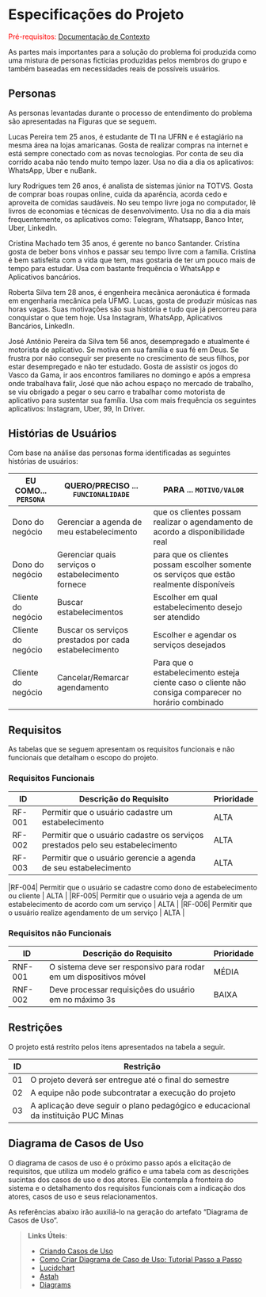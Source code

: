 # Especificações do Projeto

<span style="color:red">Pré-requisitos: <a href="1-Documentação de Contexto.md"> Documentação de Contexto</a></span>

As partes mais importantes para a solução do problema foi produzida como uma mistura de personas fictícias produzidas pelos membros do grupo e também baseadas em necessidades reais de possíveis usuários.

## Personas

As personas levantadas durante o processo de entendimento do problema são apresentadas na Figuras que se seguem.

Lucas Pereira tem 25 anos, é estudante de TI na UFRN e é estagiário na mesma área na  lojas amaricanas. Gosta de realizar compras na internet e está sempre conectado com as novas tecnologias. Por conta de seu dia corrido acaba não tendo muito tempo lazer. Usa no dia a dia os aplicativos: WhatsApp, Uber e nuBank.

Iury Rodrigues tem 26 anos, é analista de sistemas júnior na TOTVS. Gosta de comprar boas roupas online, cuida da aparência, acorda cedo e aproveita de comidas saudáveis. No seu tempo livre joga no computador, lê livros de economias e técnicas de desenvolvimento. Usa no dia a dia mais frequentemente, os aplicativos como: Telegram, Whatsapp, Banco Inter, Uber, Linkedln.

Cristina Machado tem 35 anos, é gerente no banco Santander. Cristina gosta de beber bons vinhos e passar seu tempo livre com a família. Cristina é bem satisfeita com a vida que tem, mas gostaria de ter um pouco mais de tempo para estudar. Usa com bastante frequência o WhatsApp e Aplicativos bancários.

Roberta Silva tem 28 anos, é engenheira mecânica aeronáutica é formada em engenharia mecânica pela UFMG. Lucas, gosta de produzir músicas nas horas vagas. Suas motivações são sua história e tudo que já percorreu para conquistar o que tem hoje. Usa Instagram, WhatsApp, Aplicativos Bancários, LinkedIn.

José Antônio Pereira da Silva tem 56 anos, desempregado e atualmente é motorista de aplicativo. Se motiva em sua família e sua fé em Deus. Se frustra por não conseguir ser presente no crescimento de seus filhos, por estar desempregado e não ter estudado. Gosta de assistir os jogos do Vasco da Gama, ir aos encontros familiares no domingo e após a empresa onde trabalhava falir, José que não achou espaço no mercado de trabalho, se viu obrigado a pegar o seu carro e trabalhar como motorista de aplicativo para sustentar sua família. Usa com mais frequência os seguintes aplicativos: Instagram, Uber, 99, In Driver.


## Histórias de Usuários

Com base na análise das personas forma identificadas as seguintes histórias de usuários:

|EU COMO... `PERSONA`| QUERO/PRECISO ... `FUNCIONALIDADE` |PARA ... `MOTIVO/VALOR`                 |
|--------------------|------------------------------------|----------------------------------------|
|Dono do negócio  | Gerenciar a agenda de meu estabelecimento | que os clientes possam realizar o agendamento de acordo a disponibilidade real|
|Dono do negócio  | Gerenciar quais serviços o estabelecimento fornece | para que os clientes possam escolher somente os serviços que estão realmente disponíveis |
|Cliente do negócio | Buscar estabelecimentos | Escolher em qual estabelecimento desejo ser atendido |
|Cliente do negócio | Buscar os serviços prestados por cada estabelecimento | Escolher e agendar os serviços desejados|
|Cliente do negócio | Cancelar/Remarcar agendamento | Para que o estabelecimento esteja ciente caso o cliente não consiga comparecer no horário combinado |

## Requisitos

As tabelas que se seguem apresentam os requisitos funcionais e não funcionais que detalham o escopo do projeto.

### Requisitos Funcionais

|ID    | Descrição do Requisito  | Prioridade |
|------|-----------------------------------------|----|
|RF-001| Permitir que o usuário cadastre um estabelecimento | ALTA | 
|RF-002| Permitir que o usuário cadastre os serviços prestados pelo seu estabelecimento | ALTA | 
|RF-003| Permitir que o usuário gerencie a agenda de seu estabelecimento | ALTA |

|RF-004| Permitir que o usuário se cadastre como dono de estabelecimento ou cliente | ALTA | 
|RF-005| Permitir que o usuário veja a agenda de um estabelecimento de acordo com um serviço | ALTA | 
|RF-006| Permitir que o usuário realize agendamento de um serviço | ALTA | 


### Requisitos não Funcionais

|ID     | Descrição do Requisito  |Prioridade |
|-------|-------------------------|----|
|RNF-001| O sistema deve ser responsivo para rodar em um dispositivos móvel | MÉDIA | 
|RNF-002| Deve processar requisições do usuário em no máximo 3s |  BAIXA | 

## Restrições

O projeto está restrito pelos itens apresentados na tabela a seguir.

|ID| Restrição                                             |
|--|-------------------------------------------------------|
|01| O projeto deverá ser entregue até o final do semestre |
|02| A equipe não pode subcontratar a execução do projeto  |
|03| A aplicação deve seguir o plano pedagógico e educacional da instituição PUC Minas |




## Diagrama de Casos de Uso

O diagrama de casos de uso é o próximo passo após a elicitação de requisitos, que utiliza um modelo gráfico e uma tabela com as descrições sucintas dos casos de uso e dos atores. Ele contempla a fronteira do sistema e o detalhamento dos requisitos funcionais com a indicação dos atores, casos de uso e seus relacionamentos. 

As referências abaixo irão auxiliá-lo na geração do artefato “Diagrama de Casos de Uso”.

> **Links Úteis**:
> - [Criando Casos de Uso](https://www.ibm.com/docs/pt-br/elm/6.0?topic=requirements-creating-use-cases)
> - [Como Criar Diagrama de Caso de Uso: Tutorial Passo a Passo](https://gitmind.com/pt/fazer-diagrama-de-caso-uso.html/)
> - [Lucidchart](https://www.lucidchart.com/)
> - [Astah](https://astah.net/)
> - [Diagrams](https://app.diagrams.net/)
